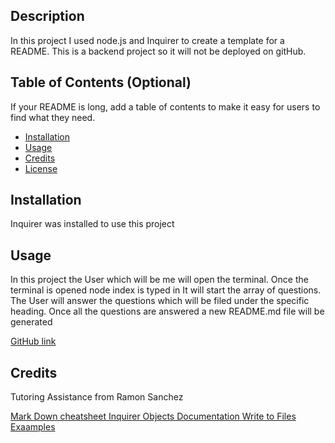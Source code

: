 ## Description

In this project I used node.js and Inquirer to create a template for a README. This is a backend project so it will not be deployed on gitHub.

## Table of Contents (Optional)

If your README is long, add a table of contents to make it easy for users to find what they need.

- [Installation](#installation)
- [Usage](#usage)
- [Credits](#credits)
- [License](#license)

## Installation
Inquirer was installed to use this project


## Usage


In this project the User which will be me will open the terminal. Once the terminal is opened node index is typed in It will start the array of questions. The User will answer the questions which will be filed under the specific heading. Once all the questions are answered a new README.md file will be generated



<a href="https://github.com/asiabeoon/Professional-ReadMe-Template">GitHub link</a>


## Credits

Tutoring Assistance from Ramon Sanchez

<a href="https://github.com/adam-p/markdown-here/wiki/Markdown-Cheatsheet#links">Mark Down cheatsheet </a>
<a href="https://github.com/SBoudrias/Inquirer.js/blob/master/packages/inquirer/README.md#objects">Inquirer Objects Documentation </a>
<a href="https://www.knowledgehut.com/blog/web-development/node-js-write-file">Write to Files Exaamples </a>


